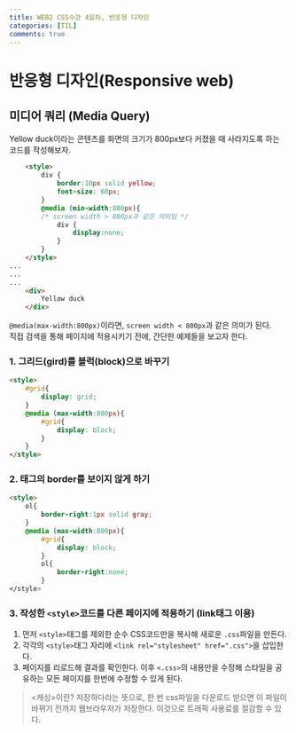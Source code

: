 ```yaml
---
title: WEB2 CSS수강 4일차, 반응형 디자인
categories: [TIL]
comments: true
---
```


# 반응형 디자인(Responsive web)

##  미디어 쿼리 (Media Query)
Yellow duck이라는 콘텐츠를 화면의 크기가 800px보다 커졌을 때 사라지도록 하는 코드를 작성해보자.

```html
    <style>
        div {
            border:10px solid yellow;
            font-size: 60px;
        }
        @media (min-width:800px){
        /* screen width > 800px과 같은 의미임 */
            div {
                display:none;
            }
        }   
    </style>
...
...
...
    <div>
        Yellow duck
    </div>
```
`@media(max-width:800px)`이라면, `screen width < 800px`과 같은 의미가 된다.  
직접 검색을 통해 페이지에 적용시키기 전에, 간단한 예제들을 보고자 한다.  
  
### 1. 그리드(gird)를 블럭(block)으로 바꾸기

```html
<style>
    #grid{
        display: grid;
    }    
    @media (max-width:800px){
        #grid{
            display: block;
        }
    }
</style>
```

### 2. 태그의 border를 보이지 않게 하기

```html
<style>
    ol{
        border-right:1px solid gray;
    }
    @media (max-width:800px){
        #grid{
            display: block;
        }
        ol{
            border-right:none;
        }
</style>
```

### 3. 작성한 `<style>`코드를 다른 페이지에 적용하기 (link태그 이용)

1. 먼저 `<style>`태그를 제외한 순수 CSS코드만을 복사해 새로운 `.css`파일을 만든다.
2. 각각의 `<style>`태그 자리에 `<link rel="stylesheet" href=".css">`을 삽입한다.
3. 페이지를 리로드해 결과를 확인한다. 이후 `<.css>`의 내용만을 수정해 스타일을 공유하는 모든 페이지를 한번에 수정할 수 있게 된다.

> <캐싱>이란?
> 저장하다라는 뜻으로, 한 번 css파일을 다운로드 받으면 이 파일이 바뀌기 전까지 웹브라우저가 저장한다. 이것으로 트래픽 사용료를 절감할 수 있다.